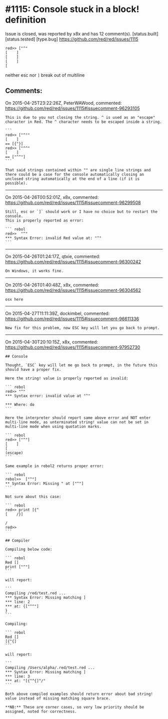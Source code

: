 
#1115: Console stuck in a block! definition
================================================================================
Issue is closed, was reported by x8x and has 12 comment(s).
[status.built] [status.tested] [type.bug]
<https://github.com/red/red/issues/1115>

``` rebol
red>> ["^"
[    ]
[    ]
[    ]
[    
```

neither esc nor `]` break out of multiline



Comments:
--------------------------------------------------------------------------------

On 2015-04-25T23:22:26Z, PeterWAWood, commented:
<https://github.com/red/red/issues/1115#issuecomment-96293105>

    This is due to you not closing the string. ^ is used as an "escape" character in Red. The ^ character needs to be escaped inside a string.
    
    ```
    red>> ["^""
    [    ]
    == [{"}]
    red>> ["^^"
    [    ]
    == ["^^"]
    ```
    
    That said strings contained within "" are single line strings and there could be a case for the console automatically closing an unclosed string automatically at the end of a line (if it is possible). 

--------------------------------------------------------------------------------

On 2015-04-26T00:52:01Z, x8x, commented:
<https://github.com/red/red/issues/1115#issuecomment-96299508>

    Still, esc or `]` should work or I have no choice but to restart the console.
    This is properly reported as error:
    
    ``` rebol
    red>>  "^"
    *** Syntax Error: invalid Red value at: "^"
    ```

--------------------------------------------------------------------------------

On 2015-04-26T01:24:17Z, qtxie, commented:
<https://github.com/red/red/issues/1115#issuecomment-96300242>

    On Windows, it works fine.

--------------------------------------------------------------------------------

On 2015-04-26T01:40:48Z, x8x, commented:
<https://github.com/red/red/issues/1115#issuecomment-96304562>

    osx here

--------------------------------------------------------------------------------

On 2015-04-27T11:11:39Z, dockimbel, commented:
<https://github.com/red/red/issues/1115#issuecomment-96611336>

    New fix for this problem, now ESC key will let you go back to prompt.

--------------------------------------------------------------------------------

On 2015-04-30T20:10:15Z, x8x, commented:
<https://github.com/red/red/issues/1115#issuecomment-97952730>

    ## Console
    
    Thought, `ESC` key will let me go back to prompt, in the future this should have a proper fix.
    
    Here the string! value is properly reported as invalid:
    
    ``` rebol
    red>> "^"
    *** Syntax error: invalid value at "^"
    
    *** Where: do
    ```
    
    Here the interpreter should report same above error and NOT enter multi-line mode, as unterminated string! value can not be set in multi-line mode when using quotation marks.
    
    ``` rebol
    red>> ["^"]
    [    ]
    [    
    (escape)
    ```
    
    Same example in rebol2 returns proper error:
    
    ``` rebol
    rebol>>  ["^"]
    ** Syntax Error: Missing " at ["^"]
    ```
    
    Not sure about this case:
    
    ``` rebol
    red>> print [{^
    [    /}]
    
    /
    red>> 
    ```
    
    ## Compiler
    
    Compiling below code:
    
    ``` rebol
    Red []
    print ["^"]
    ```
    
    will report:
    
    ```
    Compiling /red/test.red ...
    *** Syntax Error: Missing matching ]
    *** line: 2
    *** at: {["^^"]
    }
    ```
    
    Compiling:
    
    ``` rebol
    Red []
    [{^{]
    ```
    
    will report:
    
    ```
    Compiling /Users/alpha/.red/test.red ...
    *** Syntax Error: Missing matching ]
    *** line: 3
    *** at: "[{^^{]^/"
    ```
    
    Both above compiled examples should return error about bad string! value instead of missing matching square brace.
    
    **NB:** These are corner cases, so very low priority should be assigned, noted for correctness.

